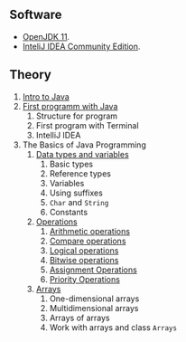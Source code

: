 ## Software
- [OpenJDK 11](https://openjdk.java.net/).
- [InteliJ IDEA Community Edition](https://www.jetbrains.com).

## Theory

1. [Intro to Java](https://github.com/rakavets/javase/wiki/Intro-to-Java)
2. [First programm with Java](https://github.com/rakavets/javase/wiki/First-program-with-Java)
    1. Structure for program
    2. First program with Terminal
    3. IntelliJ IDEA
3. The Basics of Java Programming
    1. [Data types and variables](https://github.com/rakavets/javase/wiki/Data-types-and-variables)
        1. Basic types
        2. Reference types
        3. Variables
        4. Using suffixes
        5. `Char` and `String`
        6. Constants
    1. [Operations](https://github.com/rakavets/javase/wiki/Operations)
        1. [Arithmetic operations](Operations#Арифметические-операции)
        2. [Compare operations](Operations#Операции-сравнения)
        3. [Logical operations](Operations#Логические-операции)
        4. [Bitwise operations](Operations#Побитовые-операции)
        5. [Assignment Operations](Operations#Операции-присваивания)
        6. [Priority Operations](Operations#Приоритет-операций)
    1. [Arrays](https://github.com/rakavets/javase/wiki/Arrays)
        1. One-dimensional arrays
        2. Multidimensional arrays
        3. Arrays of arrays
        4. Work with arrays and class `Arrays`
